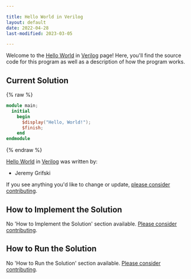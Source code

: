 ```yaml
---

title: Hello World in Verilog
layout: default
date: 2022-04-28
last-modified: 2023-03-05

---
```


Welcome to the [Hello World](https://sampleprograms.io/projects/hello-world) in [Verilog](https://sampleprograms.io/languages/verilog) page! Here, you'll find the source code for this program as well as a description of how the program works.

## Current Solution

{% raw %}

```verilog
module main;
  initial
    begin
      $display("Hello, World!");
      $finish;
    end
endmodule
```

{% endraw %}

[Hello World](https://sampleprograms.io/projects/hello-world) in [Verilog](https://sampleprograms.io/languages/verilog) was written by:

- Jeremy Grifski

If you see anything you'd like to change or update, [please consider contributing](https://github.com/TheRenegadeCoder/sample-programs).

## How to Implement the Solution

No 'How to Implement the Solution' section available. [Please consider contributing](https://github.com/TheRenegadeCoder/sample-programs-website).

## How to Run the Solution

No 'How to Run the Solution' section available. [Please consider contributing](https://github.com/TheRenegadeCoder/sample-programs-website).